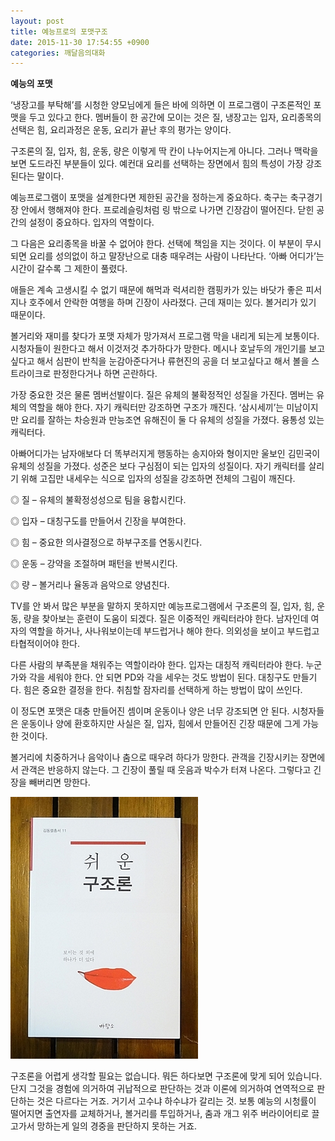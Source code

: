 ```yaml
---
layout: post
title: 예능프로의 포맷구조
date: 2015-11-30 17:54:55 +0900
categories: 깨달음의대화
---
```

**예능의 포맷** 

  


‘냉장고를 부탁해’를 시청한 양모님에게 들은 바에 의하면 이 프로그램이 구조론적인 포맷을 두고 있다고 한다. 멤버들이 한 공간에 모이는 것은 질, 냉장고는 입자, 요리종목의 선택은 힘, 요리과정은 운동, 요리가 끝난 후의 평가는 양이다. 

  


구조론의 질, 입자, 힘, 운동, 량은 이렇게 딱 칸이 나누어지는게 아니다. 그러나 맥락을 보면 도드라진 부분들이 있다. 예컨대 요리를 선택하는 장면에서 힘의 특성이 가장 강조된다는 말이다. 

  


예능프로그램이 포맷을 설계한다면 제한된 공간을 정하는게 중요하다. 축구는 축구경기장 안에서 행해져야 한다. 프로레슬링처럼 링 밖으로 나가면 긴장감이 떨어진다. 닫힌 공간의 설정이 중요하다. 입자의 역할이다. 

  


그 다음은 요리종목을 바꿀 수 없어야 한다. 선택에 책임을 지는 것이다. 이 부분이 무시되면 요리를 성의없이 하고 말장난으로 대충 때우려는 사람이 나타난다. ‘아빠 어디가’는 시간이 갈수록 그 제한이 풀렸다. 

  


애들은 계속 고생시킬 수 없기 때문에 해먹과 럭셔리한 캠핑카가 있는 바닷가 좋은 피서지나 호주에서 안락한 여행을 하며 긴장이 사라졌다. 근데 재미는 있다. 볼거리가 있기 때문이다. 

  


볼거리와 재미를 찾다가 포맷 자체가 망가져서 프로그램 막을 내리게 되는게 보통이다. 시청자들이 원한다고 해서 이것저것 추가하다가 망한다. 메시나 호날두의 개인기를 보고싶다고 해서 심판이 반칙을 눈감아준다거나 류현진의 공을 더 보고싶다고 해서 볼을 스트라이크로 판정한다거나 하면 곤란하다. 

  


가장 중요한 것은 물론 멤버선발이다. 질은 유체의 불확정적인 성질을 가진다. 멤버는 유체의 역할을 해야 한다. 자기 캐릭터만 강조하면 구조가 깨진다. ‘삼시세끼’는 미남이지만 요리를 잘하는 차승원과 만능조연 유해진이 둘 다 유체의 성질을 가졌다. 융통성 있는 캐릭터다. 

  


아빠어디가는 남자애보다 더 똑부러지게 행동하는 송지아와 형이지만 울보인 김민국이 유체의 성질을 가졌다. 성준은 보다 구심점이 되는 입자의 성질이다. 자기 캐릭터를 살리기 위해 고집만 내세우는 식으로 입자의 성질을 강조하면 전체의 그림이 깨진다. 

  


◎ 질 – 유체의 불확정성성으로 팀을 융합시킨다.

◎ 입자 – 대칭구도를 만들어서 긴장을 부여한다.

◎ 힘 – 중요한 의사결정으로 하부구조를 연동시킨다.

◎ 운동 – 강약을 조절하며 패턴을 반복시킨다.

◎ 량 – 볼거리나 율동과 음악으로 양념친다. 

  


TV를 안 봐서 많은 부분을 말하지 못하지만 예능프로그램에서 구조론의 질, 입자, 힘, 운동, 량을 찾아보는 훈련이 도움이 되겠다. 질은 이중적인 캐릭터라야 한다. 남자인데 여자의 역할을 하거나, 사나워보이는데 부드럽거나 해야 한다. 의외성을 보이고 부드럽고 타협적이어야 한다. 

  


다른 사람의 부족분을 채워주는 역할이라야 한다. 입자는 대칭적 캐릭터라야 한다. 누군가와 각을 세워야 한다. 안 되면 PD와 각을 세우는 것도 방법이 된다. 대칭구도 만들기다. 힘은 중요한 결정을 한다. 취침할 잠자리를 선택하게 하는 방법이 많이 쓰인다. 

  


이 정도면 포맷은 대충 만들어진 셈이며 운동이나 양은 너무 강조되면 안 된다. 시청자들은 운동이나 양에 환호하지만 사실은 질, 입자, 힘에서 만들어진 긴장 때문에 그게 가능한 것이다. 

  


볼거리에 치중하거나 음악이나 춤으로 때우려 하다가 망한다. 관객을 긴장시키는 장면에서 관객은 반응하지 않는다. 그 긴장이 풀릴 때 웃음과 박수가 터져 나온다. 그렇다고 긴장을 빼버리면 망한다. 

  



 

<img src="files/attach/images/198/705/643/DSC01488.JPG" alt="DSC01488.JPG" width="300" height="419" /> 

  


구조론을 어렵게 생각할 필요는 없습니다. 뭐든 하다보면 구조론에 맞게 되어 있습니다. 단지 그것을 경험에 의거하여 귀납적으로 판단하는 것과 이론에 의거하여 연역적으로 판단하는 것은 다르다는 거죠. 거기서 고수냐 하수냐가 갈리는 것. 보통 예능의 시청률이 떨어지면 출연자를 교체하거나, 볼거리를 투입하거나, 춤과 개그 위주 버라이어티로 끌고가서 망하는게 일의 경중을 판단하지 못하는 거죠.